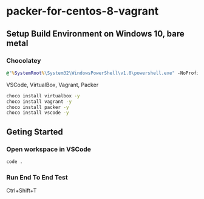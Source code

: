 # packer-for-centos-8-vagrant

## Setup Build Environment on Windows 10, bare metal

### Chocolatey

```cmd
@"%SystemRoot%\System32\WindowsPowerShell\v1.0\powershell.exe" -NoProfile -InputFormat None -ExecutionPolicy Bypass -Command "[System.Net.ServicePointManager]::SecurityProtocol = 3072; iex ((New-Object System.Net.WebClient).DownloadString('https://chocolatey.org/install.ps1'))" && SET "PATH=%PATH%;%ALLUSERSPROFILE%\chocolatey\bin"
```

VSCode, VirtualBox, Vagrant, Packer
```cmd
choco install virtualbox -y
choco install vagrant -y
choco install packer -y
choco install vscode -y
```

## Geting Started

### Open workspace in VSCode

```cmd
code .
```

### Run End To End Test

Ctrl+Shift+T

